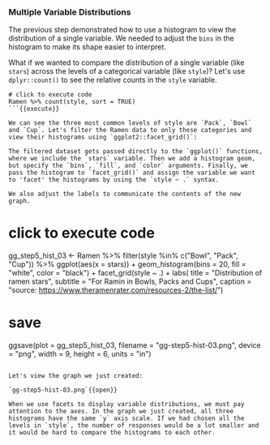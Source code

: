 ### Multiple Variable Distributions

The previous step demonstrated how to use a histogram to view the distribution of a single variable. We needed to adjust the `bins` in the histogram to make its shape easier to interpret.

What if we wanted to compare the distribution of a single variable (like `stars`) across the levels of a categorical variable (like `style`)? Let's use `dplyr::count()` to see the relative counts in the `style` variable. 

```
# click to execute code
Ramen %>% count(style, sort = TRUE)
```{{execute}}

We can see the three most common levels of style are `Pack`, `Bowl` and `Cup`. Let's filter the Ramen data to only these categories and view their histograms using `ggplot2::facet_grid()`: 

The filtered dataset gets passed directly to the `ggplot()` functions, where we include the `stars` variable. Then we add a histogram geom, but specify the `bins`, `fill`, and `color` arguments. Finally, we pass the histogram to `facet_grid()` and assign the variable we want to 'facet' the histograms by using the `style ~ .` syntax. 

We also adjust the labels to communicate the contents of the new graph.

```
# click to execute code
gg_step5_hist_03 <- Ramen %>% 
  filter(style %in% c("Bowl", "Pack", "Cup")) %>% 
ggplot(aes(x = stars)) +
     geom_histogram(bins = 20, 
                    fill = "white", 
                    color = "black") +
     facet_grid(style ~ .) + 
    labs(
       title = "Distribution of ramen stars", 
       subtitle = "For Ramin in Bowls, Packs and Cups",
       caption = "source: https://www.theramenrater.com/resources-2/the-list/")
# save
ggsave(plot = gg_step5_hist_03,
        filename = "gg-step5-hist-03.png",
        device = "png",
        width = 9,
        height = 6,
        units = "in")
```{{execute}}

Let's view the graph we just created:

`gg-step5-hist-03.png`{{open}} 

When we use facets to display variable distributions, we must pay attention to the axes. In the graph we just created, all three histograms have the same `y` axis scale. If we had chosen all the levels in `style`, the number of responses would be a lot smaller and it would be hard to compare the histograms to each other. 
